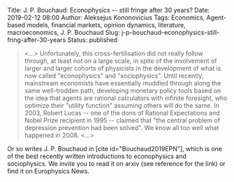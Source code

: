 Title: J. P. Bouchaud: Econophysics -- still fringe after 30 years?
Date: 2019-02-12 08:00
Author: Aleksejus Kononovicius
Tags: Economics, Agent-based models, financial markets, opinion dynamics, literature, macroeconomics, J. P. Bouchaud
Slug: j-p-bouchaud-econophysics-still-fring-after-30-years
Status: published

> <...> Unfortunately, this cross-fertilisation did not really follow through, at
> least not on a large scale, in spite of the involvement of larger and larger
> cohorts of physicists in the development of what is now called "econophysics"
> and "sociophysics". Until recently, mainstream economists have essentially
> muddled through along the same well-trodden path, developing monetary policy
> tools based on the idea that agents are rational calculators with infinite
> foresight, who optimize their "utility function" assuming others will do the
> same. In 2003, Robert Lucas -- one of the dons of Rational Expectations and
> Nobel Prize recipient in 1995 -- claimed that "the central problem of
> depression prevention had been solved". We know all too well what happened in
> 2008. <...>

Or so writes J. P. Bouchaud in [cite id="Bouchaud2019EPN"], which is one of the
best recently written introductions to econophysics and sociophysics. We invite
you to read it on arxiv (see reference for the link) or find it on Europhysics
News.
